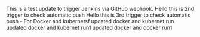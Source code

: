 This is a test update to trigger Jenkins via GitHub webhook.
Hello this is 2nd trigger to check automatic push
Hello this is 3rd trigger to check automatic push - For Docker and kubernetsf
updated docker and kubernet run
updated docker and kubernet run1
updated docker and docker run1
